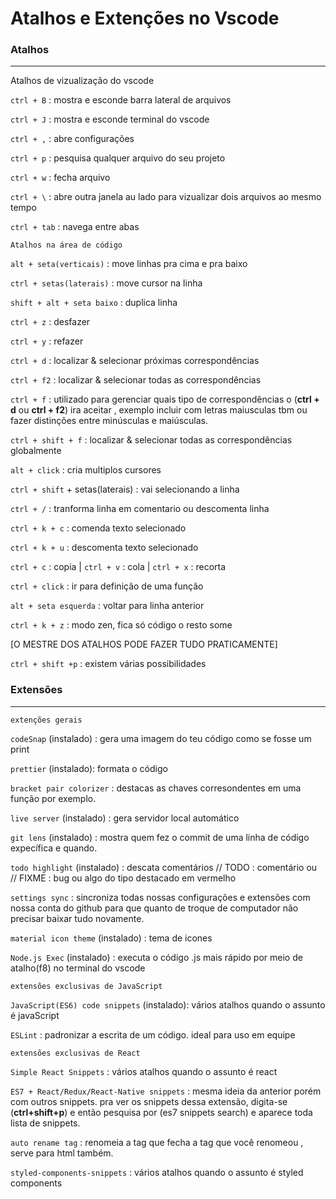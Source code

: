 # Atalhos e Extenções no Vscode

### Atalhos
<hr/>
    Atalhos de vizualização do vscode

<p><code>ctrl + B</code> : mostra e esconde barra lateral de arquivos </p>
<p><code>ctrl + J</code> : mostra e esconde terminal do vscode</p>
<p><code>ctrl + ,</code> : abre configurações</p>
<p><code>ctrl + p</code> : pesquisa qualquer arquivo do seu projeto</p>
<p><code>ctrl + w</code> : fecha arquivo </p>
<p><code>ctrl + \</code> : abre outra janela au lado para vizualizar dois arquivos ao mesmo tempo</p>
<p><code>ctrl + tab</code> : navega entre abas</p>

    Atalhos na área de código

<p><code>alt + seta(verticais)</code> : move linhas pra cima e pra baixo</p>
<p><code>ctrl + setas(laterais)</code> : move cursor na linha</p>
<p><code>shift + alt + seta baixo</code> : duplica linha</p>
<p><code>ctrl + z</code> : desfazer</p>
<p><code>ctrl + y</code> : refazer</p>

<p><code>ctrl + d</code> : localizar & selecionar próximas correspondências</p>
<p><code>ctrl + f2</code> : localizar & selecionar todas as correspondências</p>
<p><code>ctrl + f</code> : utilizado para gerenciar quais tipo de correspondências o (<strong>ctrl + d</strong> ou <strong>ctrl + f2</strong>) ira aceitar , exemplo incluir com letras maiusculas tbm ou fazer distinções entre minúsculas e maiúsculas.</p>
<p><code>ctrl + shift + f</code> : localizar & selecionar todas as correspondências globalmente</p>

<p><code>alt + click</code> : cria multiplos cursores</p>
<p><code>ctrl + shift</code> + setas(laterais) : vai selecionando a linha</p>
<p><code>ctrl + /</code> : tranforma linha em comentario ou descomenta linha</p>
<p><code>ctrl + k + c</code> : comenda texto selecionado</p>
<p><code>ctrl + k + u</code> : descomenta texto selecionado</p>
<p><code>ctrl + c</code> : copia | <code>ctrl + v</code> : cola | <code>ctrl + x</code> : recorta</p>

<p><code>ctrl + click</code> : ir para definição de uma função</p>
<p><code>alt + seta esquerda</code> : voltar para linha anterior</p>

<p><code>ctrl + k + z</code> : modo zen, fica só código o resto some</p>

<p>[O MESTRE DOS ATALHOS PODE FAZER TUDO PRATICAMENTE]</p>
<p><code>ctrl + shift +p</code> : existem várias possibilidades</p>

### Extensões
<hr/>

    extenções gerais

<p><code>codeSnap</code> (instalado) : gera uma imagem do teu código como se fosse um print </p>
<p><code>prettier</code> (instalado): formata o código </p>
<p><code>bracket pair colorizer</code> : destacas as chaves corresondentes em uma função por exemplo.</p>
<p><code>live server</code> (instalado) : gera servidor local automático </p>
<p><code>git lens</code> (instalado) : mostra quem fez o commit de uma linha de código expecífica e quando.</p>
<p><code>todo highlight</code> (instalado) : descata comentários // TODO : comentário ou // FIXME : bug ou algo do tipo destacado em vermelho</p>

<p><code>settings sync</code> : sincroniza todas nossas configurações e extensões com nossa conta do github para que quanto de troque de computador não precisar baixar tudo novamente.</p>

<p><code>material icon theme</code> (instalado) : tema de icones</p>

<p><code>Node.js Exec</code> (instalado) : executa o código .js mais rápido por meio de atalho(f8) no terminal do vscode</p>

    extensões exclusivas de JavaScript 

<p><code>JavaScript(ES6) code snippets</code> (instalado): vários atalhos quando o assunto é javaScript</p>
<p><code>ESLint</code> : padronizar a escrita de um código. ideal para uso em equipe</p>

    extensões exclusivas de React 

<p><code>Simple React Snippets</code> : vários atalhos quando o assunto é react</p>
<p><code>ES7 + React/Redux/React-Native snippets</code> : mesma ideia da anterior porém com outros snippets. pra ver os snippets dessa extensão, digita-se (<strong>ctrl+shift+p</strong>) e então pesquisa por (es7 snippets search) e aparece toda lista de snippets.</p>

<p><code>auto rename tag</code> : renomeia a tag que fecha a tag que você renomeou , serve para html também.</p>

<p><code>styled-components-snippets</code> : vários atalhos quando o assunto é styled components</p>
